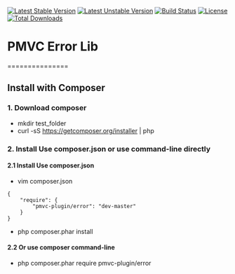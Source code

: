 [![Latest Stable Version](https://poser.pugx.org/pmvc-plugin/error/v/stable)](https://packagist.org/packages/pmvc-plugin/error) 
[![Latest Unstable Version](https://poser.pugx.org/pmvc-plugin/error/v/unstable)](https://packagist.org/packages/pmvc-plugin/error) 
[![Build Status](https://travis-ci.org/pmvc-plugin/error.svg?branch=master)](https://travis-ci.org/pmvc-plugin/error)
[![License](https://poser.pugx.org/pmvc-plugin/error/license)](https://packagist.org/packages/pmvc-plugin/error)
[![Total Downloads](https://poser.pugx.org/pmvc-plugin/error/downloads)](https://packagist.org/packages/pmvc-plugin/error) 

# PMVC Error Lib 
===============

## Install with Composer
### 1. Download composer
   * mkdir test_folder
   * curl -sS https://getcomposer.org/installer | php

### 2. Install Use composer.json or use command-line directly
#### 2.1 Install Use composer.json
   * vim composer.json
```
{
    "require": {
        "pmvc-plugin/error": "dev-master"
    }
}
```
   * php composer.phar install

#### 2.2 Or use composer command-line
   * php composer.phar require pmvc-plugin/error
